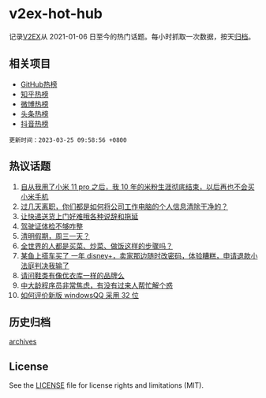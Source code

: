 # v2ex-hot-hub

 记录[V2EX](https://www.v2ex.com/)从 2021-01-06 日至今的热门话题。每小时抓取一次数据，按天[归档](archives)。
 
 ## 相关项目

- [GitHub热榜](https://github.com/lonnyzhang423/github-hot-hub)
- [知乎热榜](https://github.com/lonnyzhang423/zhihu-hot-hub)
- [微博热榜](https://github.com/lonnyzhang423/weibo-hot-hub)
- [头条热榜](https://github.com/lonnyzhang423/toutiao-hot-hub)
- [抖音热榜](https://github.com/lonnyzhang423/douyin-hot-hub)


 `更新时间：2023-03-25 09:58:56 +0800`

## 热议话题

1. [自从我用了小米 11 pro 之后，我 10 年的米粉生涯彻底结束，以后再也不会买小米手机](https://www.v2ex.com/t/926773)
1. [过几天离职，你们都是如何将公司工作电脑的个人信息清除干净的？](https://www.v2ex.com/t/926744)
1. [让快递送货上门好难哦各种说辞和拖延](https://www.v2ex.com/t/926742)
1. [驾驶证体检不够咋整](https://www.v2ex.com/t/926740)
1. [清明假期，周三一天？](https://www.v2ex.com/t/926862)
1. [全世界的人都是买菜、炒菜、做饭这样的步骤吗？](https://www.v2ex.com/t/926748)
1. [某鱼上搭车买了 一年 disney+，卖家那边随时改密码，体验糟糕，申请退款小法庭判决我输了](https://www.v2ex.com/t/926781)
1. [请问鞋类有像优衣库一样的品牌么](https://www.v2ex.com/t/926743)
1. [中大龄程序员非常焦虑，有没有过来人帮忙解个惑](https://www.v2ex.com/t/926772)
1. [如何评价新版 windowsQQ 采用 32 位](https://www.v2ex.com/t/926905)

## 历史归档

[archives](archives)

## License

See the [LICENSE](LICENSE) file for license rights and limitations (MIT).
